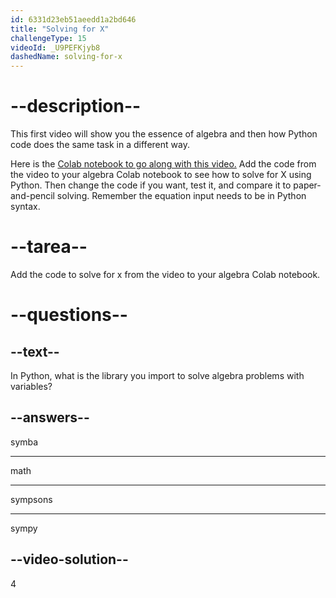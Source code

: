 ```yaml
---
id: 6331d23eb51aeedd1a2bd646
title: "Solving for X"
challengeType: 15
videoId: _U9PEFKjyb8
dashedName: solving-for-x
---
```


# --description--

This first video will show you the essence of algebra and then how Python code does the same task in a different way.

Here is the <a href="https://colab.research.google.com/drive/11Zi77gs1FKoEqfPqYa2HtTENiWZyQAO2?usp=sharing" target="_blank" rel="noopener noreferrer nofollow">Colab notebook to go along with this video.</a> Add the code from the video to your algebra Colab notebook to see how to solve for X using Python. Then change the code if you want, test it, and compare it to paper-and-pencil solving. Remember the equation input needs to be in Python syntax.

# --tarea--

Add the code to solve for x from the video to your algebra Colab notebook.

# --questions--

## --text--

In Python, what is the library you import to solve algebra problems with variables?

## --answers--

symba

---

math

---

sympsons

---

sympy

## --video-solution--

4
